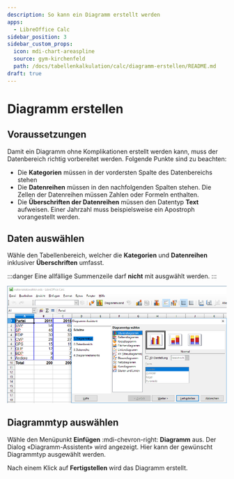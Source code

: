 ```yaml
---
description: So kann ein Diagramm erstellt werden
apps:
  - LibreOffice Calc
sidebar_position: 3
sidebar_custom_props:
  icon: mdi-chart-areaspline
  source: gym-kirchenfeld
  path: /docs/tabellenkalkulation/calc/diagramm-erstellen/README.md
draft: true
---
```


# Diagramm erstellen




## Voraussetzungen

Damit ein Diagramm ohne Komplikationen erstellt werden kann, muss der Datenbereich richtig vorbereitet werden. Folgende Punkte sind zu beachten:

- Die **Kategorien** müssen in der vordersten Spalte des Datenbereichs stehen
- Die **Datenreihen** müssen in den nachfolgenden Spalten stehen. Die Zellen der Datenreihen müssen Zahlen oder Formeln enthalten.
- Die **Überschriften der Datenreihen** müssen den Datentyp **Text** aufweisen. Einer Jahrzahl muss beispielsweise ein Apostroph vorangestellt werden.

## Daten auswählen

Wähle den Tabellenbereich, welcher die **Kategorien** und **Datenreihen** inklusiver **Überschriften** umfasst.

:::danger
Eine allfällige Summenzeile darf **nicht** mit ausgwählt werden.
:::

![](./images/create-diagram.lo.png)

## Diagrammtyp auswählen

Wähle den Menüpunkt __Einfügen__ :mdi-chevron-right: __Diagramm__ aus. Der Dialog «Diagramm-Assistent» wird angezeigt. Hier kann der gewünscht Diagrammtyp ausgewählt werden.

Nach einem Klick auf __Fertigstellen__ wird das Diagramm erstellt.
